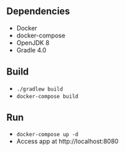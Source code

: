 ## Dependencies

* Docker
* docker-compose
* OpenJDK 8
* Gradle 4.0

## Build

* `./gradlew build`
* `docker-compose build`

## Run

* `docker-compose up -d`
* Access app at http://localhost:8080
